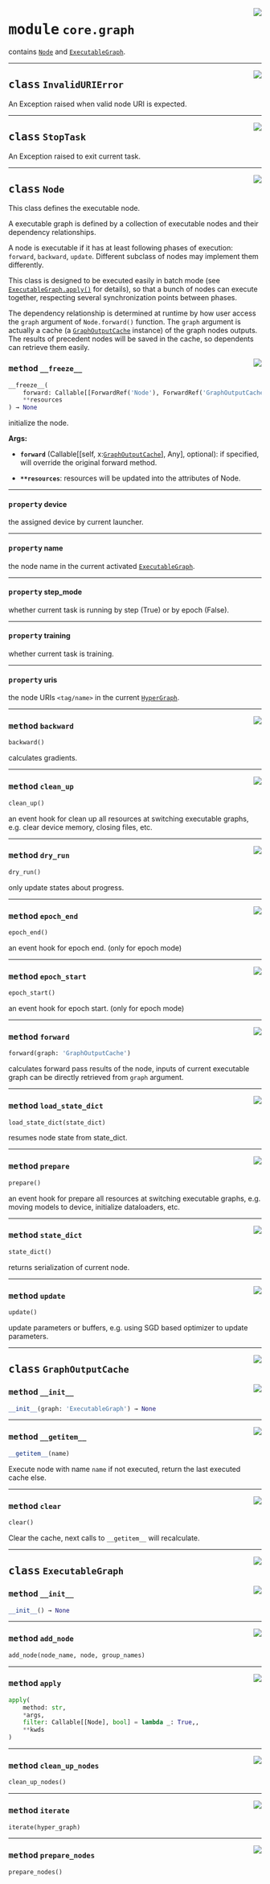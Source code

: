 <!-- markdownlint-disable -->

<a href="https://github.com/tjyuyao/ice-learn/blob/main/ice/core/graph.py#L0"><img align="right" style="float:right;" src="https://img.shields.io/badge/-source-cccccc?style=flat-square"></a>

# <kbd>module</kbd> `core.graph`
contains [`Node`](./core.graph.md#class-node) and [`ExecutableGraph`](./core.graph.md#class-executablegraph).






---

<a href="https://github.com/tjyuyao/ice-learn/blob/main/ice/core/graph.py#L9"><img align="right" style="float:right;" src="https://img.shields.io/badge/-source-cccccc?style=flat-square"></a>

## <kbd>class</kbd> `InvalidURIError`
An Exception raised when valid node URI is expected.








---

<a href="https://github.com/tjyuyao/ice-learn/blob/main/ice/core/graph.py#L13"><img align="right" style="float:right;" src="https://img.shields.io/badge/-source-cccccc?style=flat-square"></a>

## <kbd>class</kbd> `StopTask`
An Exception raised to exit current task.








---

<a href="https://github.com/tjyuyao/ice-learn/blob/main/ice/core/graph.py#L17"><img align="right" style="float:right;" src="https://img.shields.io/badge/-source-cccccc?style=flat-square"></a>

## <kbd>class</kbd> `Node`
This class defines the executable node.


A executable graph is defined by a collection of executable nodes and their dependency relationships. 


A node is executable if it has at least following phases of execution: `forward`, `backward`, `update`. Different subclass of nodes may implement them differently.


This class is designed to be executed easily in batch mode (see [`ExecutableGraph.apply()`](./core.graph.md#method-apply) for details), so that a bunch of nodes can execute together, respecting several synchronization points between phases.


The dependency relationship is determined at runtime by how user access the `graph` argument of `Node.forward()` function. The `graph` argument is actually a cache (a [`GraphOutputCache`](./core.graph.md#class-graphoutputcache) instance) of the graph nodes outputs. The results of precedent nodes will be saved in the cache, so dependents can retrieve them easily.




<a href="https://github.com/tjyuyao/ice-learn/blob/main/ice/core/graph.py#L32"><img align="right" style="float:right;" src="https://img.shields.io/badge/-source-cccccc?style=flat-square"></a>

### <kbd>method</kbd> `__freeze__`

```python
__freeze__(
    forward: Callable[[ForwardRef('Node'), ForwardRef('GraphOutputCache')], Any] = None,
    **resources
) → None
```

initialize the node.




**Args:**


 - <b>`forward`</b> (Callable[[self, x:[`GraphOutputCache`](./core.graph.md#class-graphoutputcache)], Any], optional):  if specified, will override the original forward method.

 - <b>`**resources`</b>:  resources will be updated into the attributes of Node.





---

#### <kbd>property</kbd> device

the assigned device by current launcher.




---

#### <kbd>property</kbd> name

the node name in the current activated [`ExecutableGraph`](./core.graph.md#class-executablegraph).




---

#### <kbd>property</kbd> step_mode

whether current task is running by step (True) or by epoch (False).




---

#### <kbd>property</kbd> training

whether current task is training.




---

#### <kbd>property</kbd> uris

the node URIs `<tag/name>` in the current [`HyperGraph`](./core.hypergraph.md#class-hypergraph).






---

<a href="https://github.com/tjyuyao/ice-learn/blob/main/ice/core/graph.py#L79"><img align="right" style="float:right;" src="https://img.shields.io/badge/-source-cccccc?style=flat-square"></a>

### <kbd>method</kbd> `backward`

```python
backward()
```

calculates gradients.




---

<a href="https://github.com/tjyuyao/ice-learn/blob/main/ice/core/graph.py#L89"><img align="right" style="float:right;" src="https://img.shields.io/badge/-source-cccccc?style=flat-square"></a>

### <kbd>method</kbd> `clean_up`

```python
clean_up()
```

an event hook for clean up all resources at switching executable graphs, e.g. clear device memory, closing files, etc.




---

<a href="https://github.com/tjyuyao/ice-learn/blob/main/ice/core/graph.py#L91"><img align="right" style="float:right;" src="https://img.shields.io/badge/-source-cccccc?style=flat-square"></a>

### <kbd>method</kbd> `dry_run`

```python
dry_run()
```

only update states about progress.




---

<a href="https://github.com/tjyuyao/ice-learn/blob/main/ice/core/graph.py#L85"><img align="right" style="float:right;" src="https://img.shields.io/badge/-source-cccccc?style=flat-square"></a>

### <kbd>method</kbd> `epoch_end`

```python
epoch_end()
```

an event hook for epoch end. (only for epoch mode)




---

<a href="https://github.com/tjyuyao/ice-learn/blob/main/ice/core/graph.py#L83"><img align="right" style="float:right;" src="https://img.shields.io/badge/-source-cccccc?style=flat-square"></a>

### <kbd>method</kbd> `epoch_start`

```python
epoch_start()
```

an event hook for epoch start. (only for epoch mode)




---

<a href="https://github.com/tjyuyao/ice-learn/blob/main/ice/core/graph.py#L77"><img align="right" style="float:right;" src="https://img.shields.io/badge/-source-cccccc?style=flat-square"></a>

### <kbd>method</kbd> `forward`

```python
forward(graph: 'GraphOutputCache')
```

calculates forward pass results of the node, inputs of current executable graph can be directly retrieved from `graph` argument.




---

<a href="https://github.com/tjyuyao/ice-learn/blob/main/ice/core/graph.py#L95"><img align="right" style="float:right;" src="https://img.shields.io/badge/-source-cccccc?style=flat-square"></a>

### <kbd>method</kbd> `load_state_dict`

```python
load_state_dict(state_dict)
```

resumes node state from state_dict.




---

<a href="https://github.com/tjyuyao/ice-learn/blob/main/ice/core/graph.py#L87"><img align="right" style="float:right;" src="https://img.shields.io/badge/-source-cccccc?style=flat-square"></a>

### <kbd>method</kbd> `prepare`

```python
prepare()
```

an event hook for prepare all resources at switching executable graphs, e.g. moving models to device, initialize dataloaders, etc.




---

<a href="https://github.com/tjyuyao/ice-learn/blob/main/ice/core/graph.py#L93"><img align="right" style="float:right;" src="https://img.shields.io/badge/-source-cccccc?style=flat-square"></a>

### <kbd>method</kbd> `state_dict`

```python
state_dict()
```

returns serialization of current node.




---

<a href="https://github.com/tjyuyao/ice-learn/blob/main/ice/core/graph.py#L81"><img align="right" style="float:right;" src="https://img.shields.io/badge/-source-cccccc?style=flat-square"></a>

### <kbd>method</kbd> `update`

```python
update()
```

update parameters or buffers, e.g. using SGD based optimizer to update parameters. 





---

<a href="https://github.com/tjyuyao/ice-learn/blob/main/ice/core/graph.py#L98"><img align="right" style="float:right;" src="https://img.shields.io/badge/-source-cccccc?style=flat-square"></a>

## <kbd>class</kbd> `GraphOutputCache`






<a href="https://github.com/tjyuyao/ice-learn/blob/main/ice/core/graph.py#L100"><img align="right" style="float:right;" src="https://img.shields.io/badge/-source-cccccc?style=flat-square"></a>

### <kbd>method</kbd> `__init__`

```python
__init__(graph: 'ExecutableGraph') → None
```










---

<a href="https://github.com/tjyuyao/ice-learn/blob/main/ice/core/graph.py#L104"><img align="right" style="float:right;" src="https://img.shields.io/badge/-source-cccccc?style=flat-square"></a>

### <kbd>method</kbd> `__getitem__`

```python
__getitem__(name)
```

Execute node with name `name` if not executed, return the last executed cache else.




---

<a href="https://github.com/tjyuyao/ice-learn/blob/main/ice/core/graph.py#L110"><img align="right" style="float:right;" src="https://img.shields.io/badge/-source-cccccc?style=flat-square"></a>

### <kbd>method</kbd> `clear`

```python
clear()
```

Clear the cache, next calls to `__getitem__` will recalculate.





---

<a href="https://github.com/tjyuyao/ice-learn/blob/main/ice/core/graph.py#L115"><img align="right" style="float:right;" src="https://img.shields.io/badge/-source-cccccc?style=flat-square"></a>

## <kbd>class</kbd> `ExecutableGraph`






<a href="https://github.com/tjyuyao/ice-learn/blob/main/ice/core/graph.py#L117"><img align="right" style="float:right;" src="https://img.shields.io/badge/-source-cccccc?style=flat-square"></a>

### <kbd>method</kbd> `__init__`

```python
__init__() → None
```










---

<a href="https://github.com/tjyuyao/ice-learn/blob/main/ice/core/graph.py#L124"><img align="right" style="float:right;" src="https://img.shields.io/badge/-source-cccccc?style=flat-square"></a>

### <kbd>method</kbd> `add_node`

```python
add_node(node_name, node, group_names)
```







---

<a href="https://github.com/tjyuyao/ice-learn/blob/main/ice/core/graph.py#L138"><img align="right" style="float:right;" src="https://img.shields.io/badge/-source-cccccc?style=flat-square"></a>

### <kbd>method</kbd> `apply`

```python
apply(
    method: str,
    *args,
    filter: Callable[[Node], bool] = lambda _: True,,
    **kwds
)
```







---

<a href="https://github.com/tjyuyao/ice-learn/blob/main/ice/core/graph.py#L152"><img align="right" style="float:right;" src="https://img.shields.io/badge/-source-cccccc?style=flat-square"></a>

### <kbd>method</kbd> `clean_up_nodes`

```python
clean_up_nodes()
```







---

<a href="https://github.com/tjyuyao/ice-learn/blob/main/ice/core/graph.py#L155"><img align="right" style="float:right;" src="https://img.shields.io/badge/-source-cccccc?style=flat-square"></a>

### <kbd>method</kbd> `iterate`

```python
iterate(hyper_graph)
```







---

<a href="https://github.com/tjyuyao/ice-learn/blob/main/ice/core/graph.py#L147"><img align="right" style="float:right;" src="https://img.shields.io/badge/-source-cccccc?style=flat-square"></a>

### <kbd>method</kbd> `prepare_nodes`

```python
prepare_nodes()
```








